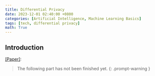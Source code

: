```yaml
---
title: Differential Privacy
date: 2023-12-01 02:40:00 +0800
categories: [Artificial Intelligence, Machine Learning Basics]
tags: [tech, differential privacy]
math: True
---
```



## Introduction
[[Paper]](): 

> The following part has not been finished yet.
{: .prompt-warning }
